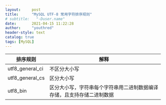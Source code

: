 ```yaml
---
layout:     post
title:      "MySQL UTF-8 常用字符排序规则"
# subtitle:   "-Duser.name"
date:       2021-04-15 11:22:28
author:     "youthred"
header-style: text
catalog: true
tags: [MySQL]
---
```


| 排序规则        | 解释                                                         |
| --------------- | ------------------------------------------------------------ |
| utf8_general_ci | 不区分大小写                                                 |
| utf8_general_cs | 区分大小写                                                   |
| utf8_bin        | 区分大小写，字符串每个字符串用二进制数据编译存储，且支持存储二进制数据 |